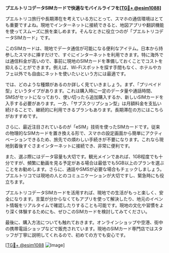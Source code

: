 **プエルトリコデータSIMカードで快適なモバイルライフを[[TG💪+ @esim1088](https://t.me/s/esim1088)]**

プエルトリコ旅行や長期滞在を考えている方にとって、スマホの通信環境はとても重要ですよね。現地でインターネットに接続できると、地図アプリや翻訳機能を使ってスムーズに旅を楽しめます。そんなときに役立つのが「プエルトリコデータSIMカード」です。

このSIMカードは、現地でデータ通信が可能になる便利なアイテム。日本から持参したスマホに挿すだけで、すぐにインターネットを利用できます。特に海外では通信料金が高いので、事前に現地のSIMカードを準備しておくことでコストを抑えることができます。例えば、Wi-Fiスポットを探す手間もなく、ホテルやカフェ以外でも自由にネットを使いたいという方には最適です。

では、どのような種類があるのか詳しく見ていきましょう。まず、「プリペイド型」というタイプがあります。これは購入時に一定のデータ量や通話時間、SMSがセットになっており、使い切ったら追加購入するか、新しいSIMカードを入手する必要があります。一方、「サブスクリプション型」は月額料金を支払い続けることで、継続的に利用できるプランもあります。長期滞在の方にはこちらがおすすめです。

さらに、最近注目されているのが「eSIM」技術を使ったSIMカードです。従来の物理的なSIMカードを置き換える形で、スマホの設定画面から簡単にアクティベーションできるため、旅先での煩わしい手続きが不要になります。これなら現地到着後すぐさまインターネットに接続でき、非常に便利です。

また、選ぶ際にはデータ容量も大切です。観光メインであれば、1GB程度でも十分ですが、頻繁に動画を見る予定がある場合は最低でも5GB以上のプランを選ぶことをお勧めします。さらに、通話やSMSが必要な場合もチェックしましょう。プエルトリコでは現地の人とのコミュニケーションが大切ですし、緊急時にも役立ちます。

プエルトリコデータSIMカードを活用すれば、現地での生活がもっと楽しく、安全になります。言葉が分からなくてもアプリを使って解決したり、地元のイベント情報をリアルタイムで確認したりすることも可能です。現地の文化や習慣をより深く体験するためにも、ぜひこのSIMカードを検討してみてください。

最後に、購入方法についても触れておきます。オンラインショップや空港、街中の携帯電話ショップなどで販売されています。現地のSIMカード専門店ではスタッフが丁寧に説明してくれるので、初めての方でも安心です。

[[TG💪+ @esim1088](https://t.me/s/esim1088) ![Image](https://i.postimg.cc/Y0z9fWf4/image.png)]